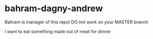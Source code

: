 # bahram-dagny-andrew

Bahram is manager of this repo! DO not work on your MASTER branch


I want to eat something made out of meat for dinner